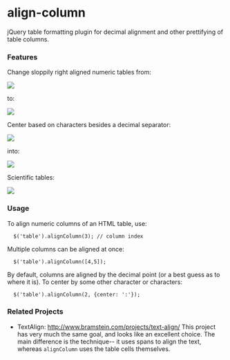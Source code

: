 align-column
============

jQuery table formatting plugin for decimal alignment and other prettifying of table columns.

### Features

Change sloppily right aligned numeric tables from:

<img src="https://raw.github.com/ndp/align-column/master/examples/decimals-right.png">

to:

<img src="https://raw.github.com/ndp/align-column/master/examples/decimals-after-bordered.png">


Center based on characters besides a decimal separator:

<img src="https://raw.github.com/ndp/align-column/master/examples/other-characters-before.png">

into:

<img src="https://raw.github.com/ndp/align-column/master/examples/other-characters-after-bordered.png">


Scientific tables:

<img src="https://raw.github.com/ndp/align-column/master/examples/chemicals.png">

### Usage

To align numeric columns of an HTML table, use:
```
  $('table').alignColumn(3); // column index
```

Multiple columns can be aligned at once:
```
  $('table').alignColumn([4,5]);
```

By default, columns are aligned by the decimal point (or a best guess as to where it is). To
center by some other character or characters:
```
  $('table').alignColumn(2, {center: ':'});
```



### Related Projects

* TextAlign: http://www.bramstein.com/projects/text-align/  This project has very much
the same goal, and looks like an excellent choice. The main difference is the technique--
it uses spans to align the text, whereas `alignColumn` uses the table cells themselves.
